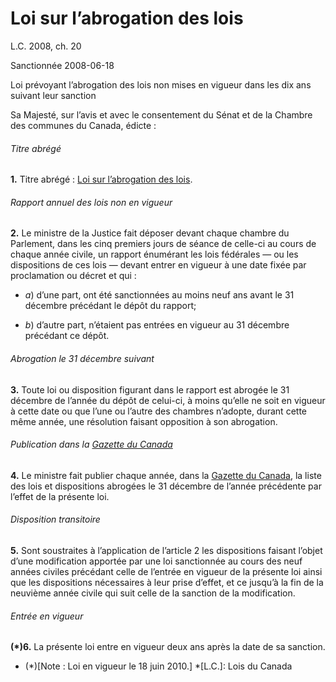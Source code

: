# Loi sur l’abrogation des lois

L.C. 2008, ch. 20

Sanctionnée 2008-06-18

Loi prévoyant l’abrogation des lois non mises en vigueur dans les dix ans suivant leur sanction

Sa Majesté, sur l’avis et avec le consentement du Sénat et de la Chambre des communes du Canada, édicte :

###### Titre abrégé

**1.** Titre abrégé : [Loi sur l’abrogation des lois](/canada/fra/lois/S/S-21.5.md).

###### Rapport annuel des lois non en vigueur

**2.** Le ministre de la Justice fait déposer devant chaque chambre du Parlement, dans les cinq premiers jours de séance de celle-ci au cours de chaque année civile, un rapport énumérant les lois fédérales — ou les dispositions de ces lois — devant entrer en vigueur à une date fixée par proclamation ou décret et qui :

  * _a_) d’une part, ont été sanctionnées au moins neuf ans avant le 31 décembre précédant le dépôt du rapport;

  * _b_) d’autre part, n’étaient pas entrées en vigueur au 31 décembre précédant ce dépôt.

###### Abrogation le 31 décembre suivant

**3.** Toute loi ou disposition figurant dans le rapport est abrogée le 31 décembre de l’année du dépôt de celui-ci, à moins qu’elle ne soit en vigueur à cette date ou que l’une ou l’autre des chambres n’adopte, durant cette même année, une résolution faisant opposition à son abrogation.

###### Publication dans la [Gazette du Canada](http://www.gazette.gc.ca/)

**4.** Le ministre fait publier chaque année, dans la [Gazette du Canada](http://www.gazette.gc.ca/), la liste des lois et dispositions abrogées le 31 décembre de l’année précédente par l’effet de la présente loi.

###### Disposition transitoire

**5.** Sont soustraites à l’application de l’article 2 les dispositions faisant l’objet d’une modification apportée par une loi sanctionnée au cours des neuf années civiles précédant celle de l’entrée en vigueur de la présente loi ainsi que les dispositions nécessaires à leur prise d’effet, et ce jusqu’à la fin de la neuvième année civile qui suit celle de la sanction de la modification.

###### Entrée en vigueur

**(*)6.** La présente loi entre en vigueur deux ans après la date de sa sanction.

  * (*)[Note : Loi en vigueur le 18 juin 2010.]
  *[L.C.]: Lois du Canada
